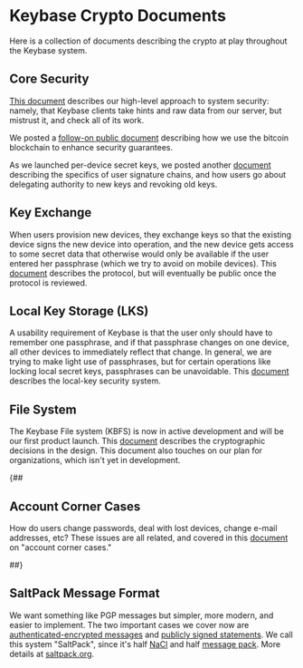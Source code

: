 
# Keybase Crypto Documents

Here is a collection of documents describing the crypto at play throughout the
Keybase system.

## Core Security

[This document](/docs/server) describes our high-level approach to system security: namely, that Keybase clients take hints and raw data from our server, but mistrust it, and check all of its work.

We posted a [follow-on public document](/docs/server/merkle_root_in_bitcoin_blockchain) describing how we use the bitcoin blockchain to enhance security guarantees.

As we launched per-device secret keys, we posted another [document](/docs/sigchain) describing the specifics of user signature chains, and how users go about delegating authority to new keys and revoking old keys.

## Key Exchange

When users provision new devices, they exchange keys so that the existing device signs the new device into operation, and the new device gets access to some secret data that otherwise would only be available if the user entered her passphrase (which we try to avoid on mobile devices).  This [document](/docs/crypto/key-exchange) describes the protocol, but will eventually be public once the protocol is reviewed.

## Local Key Storage (LKS)

A usability requirement of Keybase is that the user only should have to remember one passphrase, and if that passphrase changes on one device, all other devices to immediately reflect that change.  In general, we are trying to make light use of passphrases, but for certain operations like locking local secret keys, passphrases can be unavoidable. This [document](/docs/crypto/local-key-security) describes the local-key security system.

## File System

The Keybase File system (KBFS) is now in active development and will be our first product launch. This [document](/docs/crypto/kbfs) describes the cryptographic decisions in the design.  This document also touches on our plan for organizations, which isn't yet in development.


{##

## Account Corner Cases

How do users change passwords, deal with lost devices, change e-mail addresses, etc?  These issues are all related, and covered in this [document](/docs/crypto/account-corner-cases) on "account corner cases."

##}


## SaltPack Message Format

We want something like PGP messages but simpler, more modern, and easier to
implement. The two important cases we cover now are [authenticated-encrypted
messages](https://saltpack.org/encryption-format-v2) and [publicly signed
statements](https://saltpack.org/signing-format-v2). We call this system
"SaltPack", since it's half [NaCl](http://nacl.cr.yp.to/) and half [message
pack](http://msgpack.org). More details at [saltpack.org](https://saltpack.org).
